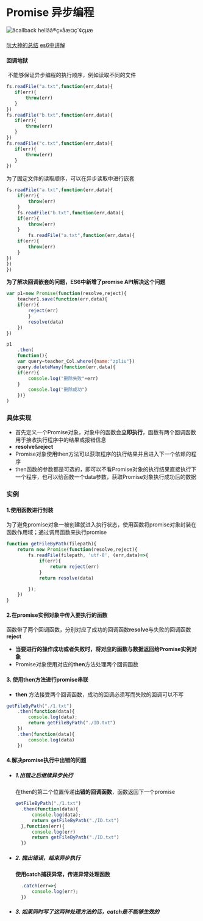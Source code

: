 # Promise 异步编程

![ãcallback hellãã®ç»åæ¤ç´¢çµæ](https://s3.amazonaws.com/com.twilio.prod.twilio-docs/images/Screen-Shot-2017-03-06-at-5.11.06-PM.width-808.png)



[阮大神的总结](http://javascript.ruanyifeng.com/advanced/promise.html)
[es6中讲解](https://es6.ruanyifeng.com/#docs/promise)

#### 回调地狱

​	不能够保证异步编程的执行顺序，例如读取不同的文件

 ```javascript
fs.readFile("a.txt",function(err,data){
    if(err){
        throw(err)
    }
})
fs.readFile("b.txt",function(err,data){
    if(err){
        throw(err)
    }
})
fs.readFile("c.txt",function(err,data){
    if(err){
        throw(err)
    }
})
 ```

为了固定文件的读取顺序，可以在异步读取中进行嵌套

```javascript
fs.readFile("a.txt",function(err,data){
    if(err){
        throw(err)
    }
    fs.readFile("b.txt",function(err,data){
    if(err){
        throw(err)
    }
        fs.readFile("a.txt",function(err,data){
    if(err){
        throw(err)
    }
})
})
})
```

**为了解决回调嵌套的问题，ES6中新增了promise API解决这个问题**

```javascript
var p1=new Promise(function(resolve,reject){
	teacher1.save(function(err,data){
	if(err){
		reject(err)
		}
		resolve(data)
	})
})

p1
	.then(
	function(){
	var query=teacher_Col.where({name:"zpliu"})
	query.deleteMany(function(err,data){
	if(err){
		console.log("删除失败"+err)
	}
		console.log("删除成功")
	})}
)
```

### 具体实现

+ 首先定义一个Promise对象，对象中的函数会**立即执行**，函数有两个回调函数用于接收执行程序中的结果或报错信息
+ **resolve**&**reject**
+ Promise对象使用then方法可以获取程序的执行结果并且进入下一个依赖的程序
+ then函数的参数都是可选的，即可以不看Promise对象的执行结果直接执行下一个程序，也可以给函数一个data参数，获取Promise对象执行成功后的数据



### 实例

#### 1.使用函数进行封装

为了避免promise对象一被创建就进入执行状态，使用函数将promise对象封装在函数作用域；通过调用函数来执行promise

```javascript
function getFileByPath(filepath){
	return new Promise(function(resolve,reject){
		fs.readFile(filepath, 'utf-8', (err,data)=>{
			if(err){
				return reject(err)
			}
			return resolve(data)

		});
	})
}
```

#### 2.在promise实例对象中传入要执行的函数

函数带了两个回调函数，分别对应了成功的回调函数**resolve**与失败的回调函数**reject**

+ **当要进行的操作成功或者失败时，将对应的函数与数据返回给Promise实例对象**
+ Promise对象使用对应的**then**方法处理两个回调函数



#### 3. 使用then方法进行promise串联

+ **then** 方法接受两个回调函数，成功的回调必须写而失败的回调可以不写

```javascript
getFileByPath("./1.txt")
	.then(function(data){
		console.log(data);
		return getFileByPath("./ID.txt")
	})
	.then(function(data){
		console.log(data)
	})
```

#### 4.解决promise执行中出错的问题

+ ##### 1.出错之后继续异步执行

  在then的第二个位置传递**出错的回调函数**，函数返回下一个promise

  ```javascript
  getFileByPath("./1.txt")
  	.then(function(data){
  		console.log(data);
  		return getFileByPath("./ID.txt")
  	},function(err){
  		console.log(err)
  		return getFileByPath("./ID.txt")
  	})
  ```

  

  

+ ##### 2. 抛出错误，结束异步执行

  **使用catch捕获异常，传递异常处理函数**

  ```javascript
  	.catch(err=>{
  		console.log(err);
  	})
  ```

+ ##### 3. 如果同时写了这两种处理方法的话，catch是不能够生效的

  